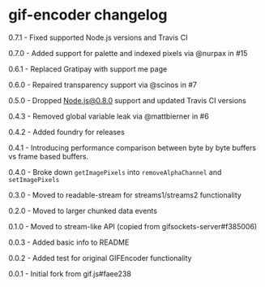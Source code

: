 # gif-encoder changelog
0.7.1 - Fixed supported Node.js versions and Travis CI

0.7.0 - Added support for palette and indexed pixels via @nurpax in #15

0.6.1 - Replaced Gratipay with support me page

0.6.0 - Repaired transparency support via @scinos in #7

0.5.0 - Dropped Node.js@0.8.0 support and updated Travis CI versions

0.4.3 - Removed global variable leak via @mattbierner in #6

0.4.2 - Added foundry for releases

0.4.1 - Introducing performance comparison between byte by byte buffers vs frame based buffers.

0.4.0 - Broke down `getImagePixels` into `removeAlphaChannel` and `setImagePixels`

0.3.0 - Moved to readable-stream for streams1/streams2 functionality

0.2.0 - Moved to larger chunked data events

0.1.0 - Moved to stream-like API (copied from gifsockets-server#f385006)

0.0.3 - Added basic info to README

0.0.2 - Added test for original GIFEncoder functionality

0.0.1 - Initial fork from gif.js#faee238
